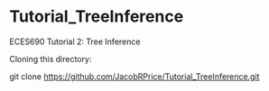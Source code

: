 # Tutorial_TreeInference
ECES690 Tutorial 2: Tree Inference


Cloning this directory:

git clone https://github.com/JacobRPrice/Tutorial_TreeInference.git

